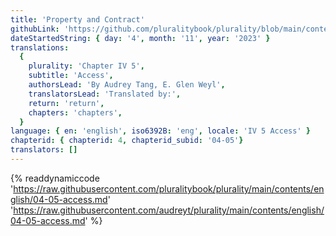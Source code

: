 ```yaml
---
title: 'Property and Contract'
githubLink: 'https://github.com/pluralitybook/plurality/blob/main/contents/english/04-05-access.md'
dateStartedString: { day: '4', month: '11', year: '2023' }
translations:
  {
    plurality: 'Chapter IV 5',
    subtitle: 'Access',
    authorsLead: 'By Audrey Tang, E. Glen Weyl',
    translatorsLead: 'Translated by:',
    return: 'return',
    chapters: 'chapters',
  }
language: { en: 'english', iso6392B: 'eng', locale: 'IV 5 Access' }
chapterid: { chapterid: 4, chapterid_subid: '04-05'}
translators: []
---
```

{% readdynamiccode 'https://raw.githubusercontent.com/pluralitybook/plurality/main/contents/english/04-05-access.md' 'https://raw.githubusercontent.com/audreyt/plurality/main/contents/english/04-05-access.md' %}
